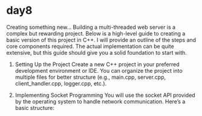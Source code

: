 # day8
Creating something new...
Building a multi-threaded web server is a complex but rewarding project. Below is a high-level guide to creating a basic version of this project in C++. I will provide an outline of the steps and core components required. The actual implementation can be quite extensive, but this guide should give you a solid foundation to start with.

1. Setting Up the Project
Create a new C++ project in your preferred development environment or IDE. You can organize the project into multiple files for better structure (e.g., main.cpp, server.cpp, client_handler.cpp, logger.cpp, etc.).

2. Implementing Socket Programming
You will use the socket API provided by the operating system to handle network communication. Here’s a basic structure:
